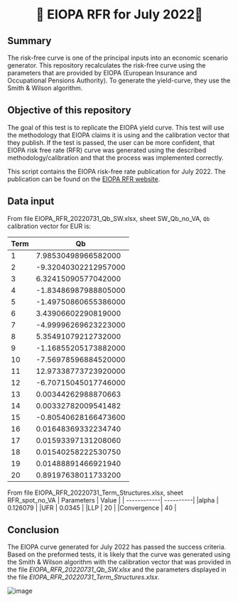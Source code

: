 <h1 align="center" style="border-botom: none">
  <b>
    🐍 EIOPA RFR for July 2022🐍     
  </b>
</h1>

## Summary
The risk-free curve is one of the principal inputs into an economic scenario generator. This repository recalculates the risk-free curve using the parameters that are provided by EIOPA (European Insurance and Occupational Pensions Authority). To generate the yield-curve, they use the Smith & Wilson algorithm.

## Objective of this repository

The goal of this test is to replicate the EIOPA yield curve. This test will use the methodology that EIOPA claims it is using and the calibration vector that they publish. If the test is passed, the user can be more confident, that EIOPA risk free rate (RFR) curve was generated using the described methodology/calibration and that the process was implemented correctly. 

This script contains the EIOPA risk-free rate publication for July 2022. The publication can be found on the [EIOPA RFR website](https://www.eiopa.europa.eu/tools-and-data/risk-free-interest-rate-term-structures_en).

## Data input
From file EIOPA_RFR_20220731_Qb_SW.xlsx, sheet SW_Qb_no_VA, `Qb` calibration vector for EUR is: 

| Term       | Qb         | 
| -----------| ---------- | 
|1	| 7.98530498966582000 |
|2	|-9.32040302212957000 |
|3	| 6.32415090577042000 |
|4	|-1.83486987988805000 |
|5	|-1.49750860655386000 |
|6	| 3.43906602290819000 |
|7	|-4.99996269623223000 |
|8	| 5.35491079212732000 |
|9	|-1.16855205173882000 |
|10	|-7.56978596884520000 |
|11	| 12.97338773723920000 |
|12	|-6.70715045017746000 |
|13	| 0.00344262988870663 |
|14	| 0.00332782009541482 |
|15	|-0.80540628166473600 |
|16	| 0.01648369332234740 |
|17	| 0.01593397131208060 |
|18	| 0.01540258222530750 |
|19	| 0.01488891466921940 |
|20	| 0.89197638011733200 |


From file EIOPA_RFR_20220731_Term_Structures.xlsx, sheet RFR_spot_no_VA
| Parameters  | Value     | 
| ------------| ----------| 
|alpha	      | 0.126079  |
|UFR	        | 0.0345    |
|LLP	        | 20        |
|Convergence	| 40        |

## Conclusion

The EIOPA curve generated for July 2022 has passed the success criteria. Based on the preformed tests, it is likely that the curve was generated using the Smith & Wilson algorithm with the calibration vector that was provided in the file *EIOPA_RFR_20220731_Qb_SW.xlsx* and the parameters displayed in the file *EIOPA_RFR_20220731_Term_Structures.xlsx*.

![image](https://user-images.githubusercontent.com/95974474/210177824-23489675-d886-47ec-97ba-5a231e5c30ab.png)
